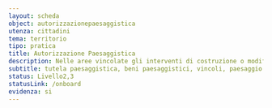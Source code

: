 ```yaml
---
layout: scheda
object: autorizzazionepaesaggistica
utenza: cittadini
tema: territorio
tipo: pratica
title: Autorizzazione Paesaggistica
description: Nelle aree vincolate gli interventi di costruzione o modifica del paesaggio necessitano di apposita autorizzazione
subtitle: tutela paesaggistica, beni paesaggistici, vincoli, paesaggio
status: Livello2,3
statusLink: /onboard
evidenza: si
---
```

